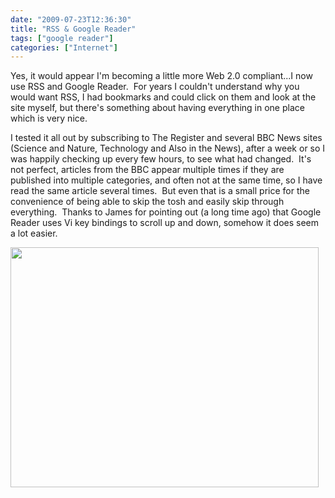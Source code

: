 ```yaml
---
date: "2009-07-23T12:36:30"
title: "RSS & Google Reader"
tags: ["google reader"]
categories: ["Internet"]
---
```


Yes, it would appear I'm becoming a little more Web 2.0 compliant...I now use RSS and Google Reader.  For years I couldn't understand why you would want RSS, I had bookmarks and could click on them and look at the site myself, but there's something about having everything in one place which is very nice.

I tested it all out by subscribing to The Register and several BBC News sites (Science and Nature, Technology and Also in the News), after a week or so I was happily checking up every few hours, to see what had changed.  It's not perfect, articles from the BBC appear multiple times if they are published into multiple categories, and often not at the same time, so I have read the same article several times.  But even that is a small price for the convenience of being able to skip the tosh and easily skip through everything.  Thanks to James for pointing out (a long time ago) that Google Reader uses Vi key bindings to scroll up and down, somehow it does seem a lot easier.

[<img src="http://i9.photobucket.com/albums/a55/forquare/blog/Picture1-6-1.png" width="493" height="384" class="aligncenter" />][1]

  [1]: http://i9.photobucket.com/albums/a55/forquare/blog/Picture1-6.png
